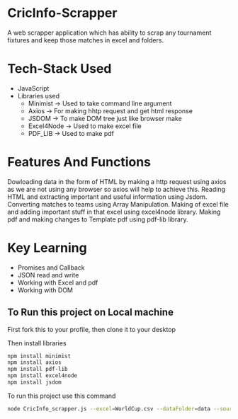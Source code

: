 # CricInfo-Scrapper
A web scrapper application which has ability to scrap any tournament fixtures and keep those matches in excel and folders.
# Tech-Stack Used
 - JavaScript
 - Libraries used
    - Minimist -> Used to take command line argument
    - Axios -> For making hhtp request and get html response
    - JSDOM -> To make DOM tree just like browser make
    - Excel4Node -> Used to make excel file
    - PDF_LIB -> Used to make pdf

# Features And Functions
Dowloading data in the form of HTML by making a http request using axios as we are not using any browser so axios will help to achieve this.
Reading HTML and extracting important and useful information using Jsdom.
Converting matches to teams using Array Manipulation.
Making of excel file and adding important stuff in that excel using excel4node library.
Making pdf and making changes to Template pdf using pdf-lib library.

# Key Learning
 - Promises and Callback
 - JSON read and write
 - Working with Excel and pdf
 - Working with DOM
 
## To Run this project on Local machine
First fork this to your profile, then clone it to your desktop
   
Then install libraries 
```bash
npm install minimist
npm install axios
npm install pdf-lib
npm install excel4node
npm install jsdom  
```
To run this project use this command

```bash
node CricInfo_scrapper.js --excel=WorldCup.csv --dataFolder=data --source=https://www.espncricinfo.com/series/icc-cricket-world-cup-2019-1144415/match-results 
```
